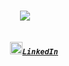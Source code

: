 
<h1 align="center">
  <a href="https://git.io/typing-svg">
    <img src="https://readme-typing-svg.herokuapp.com?color=%B8255F&center=true&lines=Hello+There!">
  </a>
  
</h1>

<h5 align="center">
  <code>
    <a href="https://www.linkedin.com/in/somaya-elziady-912b76231/" title="LinkedIn Profile"><img width="20"                          src="https://upload.wikimedia.org/wikipedia/commons/c/ca/LinkedIn_logo_initials.png">LinkedIn</a></code>
  <!--
     <code>
    <a href="https://github.com/SomayaElZiady" title="Github Profile"><img width="22" src="images/github.svg"> Github</a></code>

    <code>
    <a href="mailto:somayaelziady.14@gmail.com" title="Gmail"><img width="22" src="images/Gmail.png"> Gmail</a></code>
-->
</h5>
<p align="center">
 :raising_hand: I'm Somaya ElZiady
  </p>

<p align="left">
  <br>
  - :books: I'm currently studying for a Bachelor's degree in German University in Cairo, Faculty of Media Engineering and Technology, Department of Computer Science.
  <br>
  - 🌱 I’m currently learning JavaScript, Nodejs and react. 
  <br>
  - :eyes: I am looking for summer internships in software development
  <br>
  - 📫 How to reach me: somayaelziady.14@gmail.com  
</p>

<hr>

<!--
<h2 align="center">⚡ Stats ⚡</h2>
<br>
<p align=center>
  <div align=center>
    <a href="https://github.com/denvercoder1/github-readme-streak-stats" title="Go to Source">
      <img align="left" width=390 src="https://github-readme-streak-stats.herokuapp.com/?user=ahmednasserg&theme=react&border=61dafb&hide_border=true" alt="AhmedNasserG" />
    </a>
    <a href="https://github.com/anuraghazra/github-readme-stats" title="Go to Source">
      <img align="right" width=390 src="https://github-readme-stats.vercel.app/api?username=ahmednasserg&show_icons=true&theme=react&border_color=61dafb&hide_border=true" />
    </a>
  </div>
  <br><br><br><br><br><br><br><br><br>
  <div align=center>
    <a href="https://github.com/anuraghazra/github-readme-stats">
      <img width=325 align="center" src="https://github-readme-stats.vercel.app/api/top-langs/?username=ahmednasserg&hide=c%23,powershell,Mathematica,Ruby,Objective-C,Objective-C%2b%2b,Cuda&title_color=61dafb&text_color=ffffff&icon_color=61dafb&bg_color=20232a&langs_count=8&layout=compact&border_color=61dafb&hide_border=true" />
    </a>
  </div>
  <br>
  <img src="https://activity-graph.herokuapp.com/graph?username=ahmednasserg&theme=react-dark&bg_color=20232a&hide_border=true" width="100%"/>
</p>

<hr> -->



